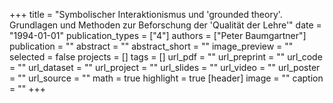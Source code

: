 +++
title = "Symbolischer Interaktionismus und 'grounded theory'. Grundlagen und Methoden zur Beforschung der 'Qualität der Lehre'"
date = "1994-01-01"
publication_types = ["4"]
authors = ["Peter Baumgartner"]
publication = ""
abstract = ""
abstract_short = ""
image_preview = ""
selected = false
projects = []
tags = []
url_pdf = ""
url_preprint = ""
url_code = ""
url_dataset = ""
url_project = ""
url_slides = ""
url_video = ""
url_poster = ""
url_source = ""
math = true
highlight = true
[header]
image = ""
caption = ""
+++
